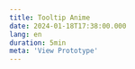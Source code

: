 ```yaml
---
title: Tooltip Anime
date: 2024-01-18T17:38:00.000
lang: en
duration: 5min
meta: 'View Prototype'
---
```


<Title />

<TooltipAnime />
